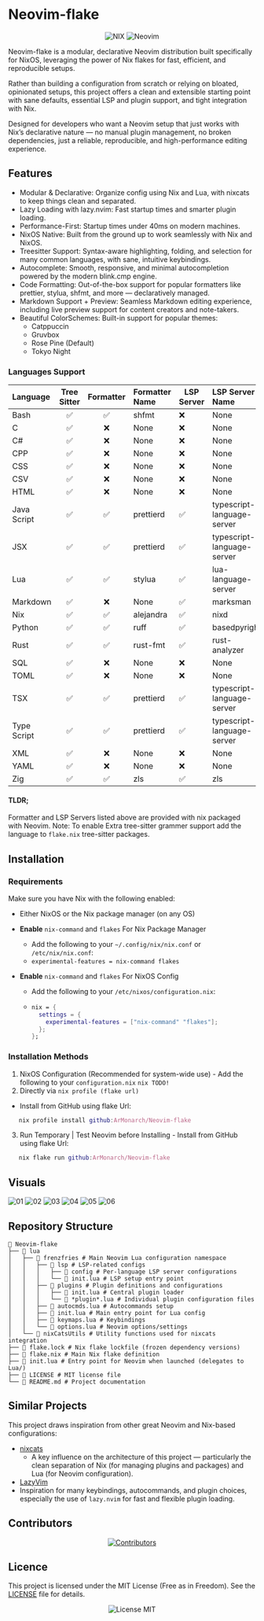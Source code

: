 # Neovim-flake

<div align="center">
    <img src="https://img.shields.io/badge/NIX-5277C3.svg?style=for-the-badge&logo=NixOS&logoColor=white" alt="NIX"/>
    <img src="https://img.shields.io/badge/NeoVim-%2357A143.svg?&style=for-the-badge&logo=neovim&logoColor=white" alt="Neovim"/>
</div>

Neovim-flake is a modular, declarative Neovim distribution built specifically for NixOS, leveraging the power of Nix flakes for fast, efficient, and reproducible setups.

Rather than building a configuration from scratch or relying on bloated, opinionated setups, this project offers a clean and extensible starting point with sane defaults, essential LSP and plugin support, and tight integration with Nix.

Designed for developers who want a Neovim setup that just works with Nix’s declarative nature — no manual plugin management, no broken dependencies, just a reliable, reproducible, and high-performance editing experience.

## Features

- Modular & Declarative: Organize config using Nix and Lua, with nixcats to keep things clean and separated.
- Lazy Loading with lazy.nvim: Fast startup times and smarter plugin loading.
- Performance-First: Startup times under 40ms on modern machines.
- NixOS Native: Built from the ground up to work seamlessly with Nix and NixOS.
- Treesitter Support: Syntax-aware highlighting, folding, and selection for many common languages, with sane, intuitive keybindings.
- Autocomplete: Smooth, responsive, and minimal autocompletion powered by the modern blink.cmp engine.
- Code Formatting: Out-of-the-box support for popular formatters like prettier, stylua, shfmt, and more — declaratively managed.
- Markdown Support + Preview: Seamless Markdown editing experience, including live preview support for content creators and note-takers.
- Beautiful ColorSchemes: Built-in support for popular themes:
    - Catppuccin
    - Gruvbox
    - Rose Pine (Default)
    - Tokyo Night

### Languages Support

| Language        | Tree Sitter | Formatter | Formatter Name | LSP Server | LSP Server Name            |
|:----------------|:-----------:|:---------:|:---------------|------------|:---------------------------|
| Bash            | ✅          | ✅        | shfmt          | ❌         | None                       |
| C               | ✅          | ❌        | None           | ❌         | None                       |
| C#              | ✅          | ❌        | None           | ❌         | None                       |
| CPP             | ✅          | ❌        | None           | ❌         | None                       |
| CSS             | ✅          | ❌        | None           | ❌         | None                       |
| CSV             | ✅          | ❌        | None           | ❌         | None                       |
| HTML            | ✅          | ❌        | None           | ❌         | None                       |
| Java Script     | ✅          | ✅        | prettierd      | ✅         | typescript-language-server |
| JSX             | ✅          | ✅        | prettierd      | ✅         | typescript-language-server |
| Lua             | ✅          | ✅        | stylua         | ✅         | lua-language-server        |
| Markdown        | ✅          | ❌        | None           | ✅         | marksman                   |
| Nix             | ✅          | ✅        | alejandra      | ✅         | nixd                       |
| Python          | ✅          | ✅        | ruff           | ✅         | basedpyright               |
| Rust            | ✅          | ✅        | rust-fmt       | ✅         | rust-analyzer              |
| SQL             | ✅          | ❌        | None           | ❌         | None                       |
| TOML            | ✅          | ❌        | None           | ❌         | None                       |
| TSX             | ✅          | ✅        | prettierd      | ✅         | typescript-language-server |
| Type Script     | ✅          | ✅        | prettierd      | ✅         | typescript-language-server |
| XML             | ✅          | ❌        | None           | ❌         | None                       |
| YAML            | ✅          | ❌        | None           | ❌         | None                       |
| Zig             | ✅          | ✅        | zls            | ✅         | zls                        |

#### TLDR;
Formatter and LSP Servers listed above are provided with nix packaged with Neovim.
Note: To enable Extra tree-sitter grammer support add the language to `flake.nix` tree-sitter packages.

## Installation

### Requirements
Make sure you have Nix with the following enabled:
  - Either NixOS or the Nix package manager (on any OS)

  - **Enable** `nix-command` and `flakes` For Nix Package Manager
    - Add the following to your `~/.config/nix/nix.conf` or `/etc/nix/nix.conf`:
    - ```experimental-features = nix-command flakes```

  - **Enable** `nix-command` and `flakes` For NixOS Config
    - Add the following to your `/etc/nixos/configuration.nix`:
    - ```nix
      nix = {
        settings = {
          experimental-features = ["nix-command" "flakes"];
        };
      };
      ```

### Installation Methods

  1. NixOS Configuration (Recommended for system-wide use)
    - Add the following to your `configuration.nix`
    ```nix
      TODO!
    ```
  2. Directly via `nix profile (flake url)`
   - Install from GitHub using flake Url:
   ```nix
      nix profile install github:ArMonarch/Neovim-flake
   ```

  3. Run Temporary | Test Neovim before Installing
    - Install from GitHub using flake Url:
   ```nix
      nix flake run github:ArMonarch/Neovim-flake
   ```

## Visuals

<img src="https://github.com/ArMonarch/Neovim-flake/blob/master/images/Screenshot_01.png" alt="01" />
<img src="https://github.com/ArMonarch/Neovim-flake/blob/master/images/Screenshot_02.png" alt="02" />
<img src="https://github.com/ArMonarch/Neovim-flake/blob/master/images/Screenshot_03.png" alt="03" />
<img src="https://github.com/ArMonarch/Neovim-flake/blob/master/images/Screenshot_04.png" alt="04" />
<img src="https://github.com/ArMonarch/Neovim-flake/blob/master/images/Screenshot_05.png" alt="05" />
<img src="https://github.com/ArMonarch/Neovim-flake/blob/master/images/Screenshot_06.png" alt="06" />

## Repository Structure

```
 Neovim-flake
├──  lua
│   ├──  frenzfries # Main Neovim Lua configuration namespace
│   │   ├──  lsp # LSP-related configs
│   │   │   ├──  config # Per-language LSP server configurations
│   │   │   └──  init.lua # LSP setup entry point
│   │   ├──  plugins # Plugin definitions and configurations
│   │   │   ├──  init.lua # Central plugin loader
│   │   │   └──  *plugin*.lua # Individual plugin configuration files
│   │   ├──  autocmds.lua # Autocommands setup
│   │   ├──  init.lua # Main entry point for Lua config
│   │   ├──  keymaps.lua # Keybindings
│   │   └──  options.lua # Neovim options/settings
│   └──  nixCatsUtils # Utility functions used for nixcats integration
├──  flake.lock # Nix flake lockfile (frozen dependency versions)
├──  flake.nix # Main Nix flake definition
├──  init.lua # Entry point for Neovim when launched (delegates to Lua/)
├──  LICENSE # MIT license file
└── 󰂺 README.md # Project documentation
```

## Similar Projects
This project draws inspiration from other great Neovim and Nix-based configurations:
- [nixcats](https://github.com/BirdeeHub/nixCats-nvim)
  - A key influence on the architecture of this project — particularly the clean separation of Nix (for managing plugins and packages) and Lua (for Neovim configuration).
- [LazyVim](https://github.com/LazyVim/LazyVim)
 - Inspiration for many keybindings, autocommands, and plugin choices, especially the use of `lazy.nvim` for fast and flexible plugin loading.

## Contributors

<div align="center">
    <a href="https://github.com/ArMonarch/Neovim-flake/graphs/contributors">
        <img src="https://contrib.rocks/image?repo=ArMonarch/Neovim-flake" alt="Contributors"/>
    </a>
</div>

## Licence
This project is licensed under the MIT License (Free as in Freedom).
See the [LICENSE](https://github.com/ArMonarch/Neovim-flake/blob/master/LICENSE) file for details.

<div align="center">
    <img src="https://img.shields.io/static/v1.svg?style=for-the-badge&label=License&message=MIT&logoColor=d9e0ee&colorA=363a4f&colorB=b7bdf8" alt="License MIT"/>
</div>
